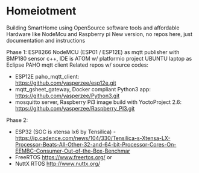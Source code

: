 # Homeiotment
Building SmartHome using OpenSource software tools and affordable Hardware like NodeMcu and Raspberry pi
New version, no repos here, just documentation and instructions

Phase 1:
ESP8266 NodeMCU (ESP01 / ESP12E) as mqtt publisher with BMP180 sensor
c++, IDE is  ATOM w/ platformio project
UBUNTU laptop as Eclipse PAHO mqtt client
Related repos w/ source codes:
  - ESP12E paho_mqtt_client:  
      https://github.com/yasperzee/esp12e.git
  - mqtt_gsheet_gateway, Docker compliant Python3 app:   
      https://github.com/yasperzee/Python3.git
  - mosquitto server, Raspberry Pi3 image build with YoctoProject 2.6:
      https://github.com/yasperzee/Raspberry_PI3.git
  
Phase 2:
- ESP32 (SOC is xtensa lx6 by Tensilica)
  -https://ip.cadence.com/news/104/330/Tensilica-s-Xtensa-LX-Processor-Beats-All-Other-32-and-64-bit-Processor-Cores-On-EEMBC-Consumer-Out-of-the-Box-Benchmar
- FreeRTOS https://www.freertos.org/
or 
- NuttX RTOS http://www.nuttx.org/
 
  
